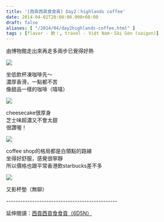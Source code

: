```yaml
---
title: '[西貢西貢食食貢] Day2：highlands coffee'
date: 2014-04-02T20:00:00.000+08:00
draft: false
aliases: [ "/2014/04/day2highlands-coffee.html" ]
tags : [flavor - 飲！, travel - Việt Nam・Sài Gòn (saigon)]
---
```


由博物館走出來再走多兩步已覺得好熱  

![](/images/saigon2c1.jpg)

坐低飲杯凍咖啡先～  
濃厚香滑，一點都不苦  
像甜品一樣的咖啡（嘻嘻）  

![](/images/saigon2c2.jpg)

cheesecake很厚身  
芝士味超濃又不會太甜  
很讚喔！  

![](/images/saigon2c.jpg)

coffee shop的格局都是白領點的路線  
坐得好舒服，感覺很寧靜  
所以價格也跟平常香港飲starbucks差不多  

![](/images/saigon2c3.jpg)

又影杯墊（無聊）  
  
\-----------------------------------------------  
  
延伸閱讀：[西貢西貢食食貢（6D5N）](https://hidie.net/saigon6d5n/)
